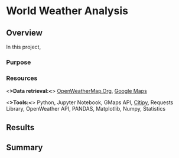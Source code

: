 # World Weather Analysis 

## Overview
In this project, 

### Purpose
  

### Resources
<**>Data retrieval:<**> [OpenWeatherMap.Org](https://openweathermap.org/), [Google Maps](https://mapsplatform.google.com/)

<**>Tools:<**> Python, Jupyter Notebook, GMaps API, [Citipy](https://github.com/wingchen/citipy), Requests Library, OpenWeather API, PANDAS, Matplotlib, Numpy, Statistics
<br>


## Results


## Summary